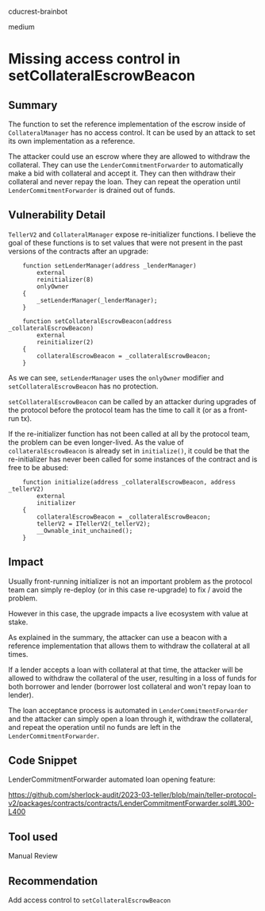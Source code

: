 cducrest-brainbot

medium

# Missing access control in setCollateralEscrowBeacon

## Summary

The function to set the reference implementation of the escrow inside of `CollateralManager` has no access control. It can be used by an attack to set its own implementation as a reference.

The attacker could use an escrow where they are allowed to withdraw the collateral. They can use the `LenderCommitmentForwarder` to automatically make a bid with collateral and accept it. They can then withdraw their collateral and never repay the loan. They can repeat the operation until `LenderCommitmentForwarder` is drained out of funds.

## Vulnerability Detail

`TellerV2` and `CollateralManager` expose re-initializer functions. I believe the goal of these functions is to set values that were not present in the past versions of the contracts after an upgrade:

```solidity
    function setLenderManager(address _lenderManager)
        external
        reinitializer(8)
        onlyOwner
    {
        _setLenderManager(_lenderManager);
    }
```

```solidity
    function setCollateralEscrowBeacon(address _collateralEscrowBeacon)
        external
        reinitializer(2)
    {
        collateralEscrowBeacon = _collateralEscrowBeacon;
    }
```

As we can see, `setLenderManager` uses the `onlyOwner` modifier and `setCollateralEscrowBeacon` has no protection.

`setCollateralEscrowBeacon` can be called by an attacker during upgrades of the protocol before the protocol team has the time to call it (or as a front-run tx).

If the re-initializer function has not been called at all by the protocol team, the problem can be even longer-lived. As the value of `collateralEscrowBeacon` is already set in `initialize()`, it could be that the re-initializer has never been called for some instances of the contract and is free to be abused:

```solidity
    function initialize(address _collateralEscrowBeacon, address _tellerV2)
        external
        initializer
    {
        collateralEscrowBeacon = _collateralEscrowBeacon;
        tellerV2 = ITellerV2(_tellerV2);
        __Ownable_init_unchained();
    }
```

## Impact

Usually front-running initializer is not an important problem as the protocol team can simply re-deploy (or in this case re-upgrade) to fix / avoid the problem. 

However in this case, the upgrade impacts a live ecosystem with value at stake.

As explained in the summary, the attacker can use a beacon with a reference implementation that allows them to withdraw the collateral at all times.

If a lender accepts a loan with collateral at that time, the attacker will be allowed to withdraw the collateral of the user, resulting in a loss of funds for both borrower and lender (borrower lost collateral and won't repay loan to lender).

The loan acceptance process is automated in `LenderCommitmentForwarder` and the attacker can simply open a loan through it, withdraw the collateral, and repeat the operation until no funds are left in the `LenderCommitmentForwarder`.

## Code Snippet

LenderCommitmentForwarder automated loan opening feature:

https://github.com/sherlock-audit/2023-03-teller/blob/main/teller-protocol-v2/packages/contracts/contracts/LenderCommitmentForwarder.sol#L300-L400

## Tool used

Manual Review

## Recommendation

Add access control to `setCollateralEscrowBeacon`